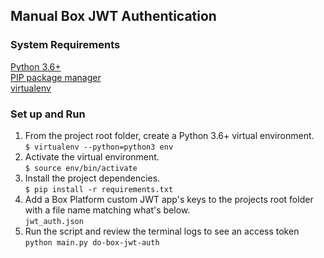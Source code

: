 ## Manual Box JWT Authentication  
### System Requirements
[Python 3.6+](https://www.python.org/downloads/)  
[PIP package manager](https://pip.pypa.io/en/stable/installing/)  
[virtualenv](https://virtualenv.pypa.io/en/latest/) 
### Set up and Run
1. From the project root folder, create a Python 3.6+ virtual environment.  
`$ virtualenv --python=python3 env`
2. Activate the virtual environment.  
`$ source env/bin/activate`
3. Install the project dependencies.  
`$ pip install -r requirements.txt`
4. Add a Box Platform custom JWT app's keys to the projects root folder with a file name matching what's below.  
`jwt_auth.json`
5. Run the script and review the terminal logs to see an access token  
`python main.py do-box-jwt-auth`
